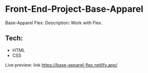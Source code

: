 # Front-End-Project-Base-Apparel

Base-Apparel Flex:
Description: Work with Flex.

## Tech:

 * HTML
 * CSS

Live preview: link https://base-apparel-flex.netlify.app/
